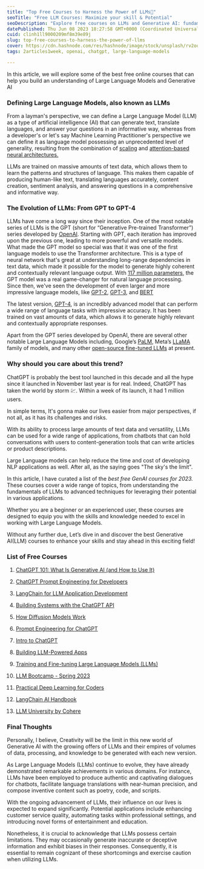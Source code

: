 ```yaml
---
title: "Top Free Courses to Harness the Power of LLMs🚀"
seoTitle: "Free LLM Courses: Maximize your skill & Potential"
seoDescription: "Explore free courses on LLMs and Generative AI: fundamentals, prompt engineering, application development. Boost your skills in this thrilling domain"
datePublished: Thu Jun 08 2023 18:27:58 GMT+0000 (Coordinated Universal Time)
cuid: clinh1ll9000209mf8m39e89j
slug: top-free-courses-to-harness-the-power-of-llms
cover: https://cdn.hashnode.com/res/hashnode/image/stock/unsplash/rv2ooDQuNuI/upload/53e09eb4de2cd07e3b0492bb3aafbca8.jpeg
tags: 2articles1week, openai, chatgpt, large-language-models

---
```


In this article, we will explore some of the best free online courses that can help you build an understanding of Large Language Models and Generative AI

### **Defining Large Language Models, also known as LLMs**

From a layman's perspective, we can define a Large Language Model (LLM) as a type of artificial intelligence (AI) that can generate text, translate languages, and answer your questions in an informative way, whereas from a developer's or let's say Machine Learning Practitioner's perspective we can define it as language model possessing an unprecedented level of generality, resulting from the combination of [scaling](https://towardsdatascience.com/language-model-scaling-laws-and-gpt-3-5cdc034e67bb) and [attention-based neural architectures.](https://jalammar.github.io/visualizing-neural-machine-translation-mechanics-of-seq2seq-models-with-attention/)

LLMs are trained on massive amounts of text data, which allows them to learn the patterns and structures of language. This makes them capable of producing human-like text, translating languages accurately, content creation, sentiment analysis, and answering questions in a comprehensive and informative way.

### **The Evolution of LLMs: From GPT to GPT-4**

LLMs have come a long way since their inception. One of the most notable series of LLMs is the GPT (short for “Generative Pre-trained Transformer”) series developed by [OpenAI](https://openai.com/). Starting with GPT, each iteration has improved upon the previous one, leading to more powerful and versatile models. What made the GPT model so special was that it was one of the first language models to use the Transformer architecture. This is a type of neural network that's great at understanding long-range dependencies in text data, which made it possible for the model to generate highly coherent and contextually relevant language output. With [117 million parameters](https://uxplanet.org/gpt-4-facts-rumors-and-expectations-about-next-gen-ai-model-52a4ddcd662a?gi=5e90ed4f5380#:~:text=GPT%2D1%20had%20117%20million,more%20parameters%20than%20GPT%2D2.), the GPT model was a real game-changer for natural language processing. Since then, we've seen the development of even larger and more impressive language models, like [GPT-2](https://huggingface.co/gpt2), [GPT-3](https://openai.com/blog/gpt-3-apps), and [BERT](https://machinelearningmastery.com/a-brief-introduction-to-bert/)

The latest version, [GPT-4](https://openai.com/research/gpt-4), is an incredibly advanced model that can perform a wide range of language tasks with impressive accuracy. It has been trained on vast amounts of data, which allows it to generate highly relevant and contextually appropriate responses.

Apart from the GPT series developed by OpenAI, there are several other notable Large Language Models including, Google’s [PaLM](https://arxiv.org/abs/2204.02311), Meta’s [LLaMA](https://arxiv.org/abs/2302.13971) family of models, and many other [open-source fine-tuned LLMs](https://huggingface.co/spaces/HuggingFaceH4/open_llm_leaderboard) at present.

### Why should you care about this trend?

ChatGPT is probably the best tool launched in this decade and all the hype since it launched in November last year is for real. Indeed, ChatGPT has taken the world by storm 💹. Within a week of its launch, it had 1 million users.

In simple terms, It's gonna make our lives easier from major perspectives, if not all, as it has its challenges and risks.

With its ability to process large amounts of text data and versatility, LLMs can be used for a wide range of applications, from chatbots that can hold conversations with users to content-generation tools that can write articles or product descriptions.

Large Language models can help reduce the time and cost of developing NLP applications as well. After all, as the saying goes "The sky's the limit".

In this article, I have curated a list of the *best free GenAI courses for 2023.* These courses cover a wide range of topics, from understanding the fundamentals of LLMs to advanced techniques for leveraging their potential in various applications.

Whether you are a beginner or an experienced user, these courses are designed to equip you with the skills and knowledge needed to excel in working with Large Language Models.

Without any further due, Let’s dive in and discover the best Generative AI(LLM) courses to enhance your skills and stay ahead in this exciting field!

### List of Free Courses

1. [ChatGPT 101: What Is Generative AI (and How to Use It)](https://www.coursera.org/articles/chatgpt)
    
2. [ChatGPT Prompt Engineering for Developers](https://learn.deeplearning.ai/chatgpt-prompt-eng/lesson/1/introduction)
    
3. [LangChain for LLM Application Development](https://learn.deeplearning.ai/langchain/lesson/1/introduction)
    
4. [Building Systems with the ChatGPT API](https://learn.deeplearning.ai/chatgpt-building-system/lesson/1/introduction)
    
5. [How Diffusion Models Work](https://learn.deeplearning.ai/diffusion-models/lesson/1/introduction)
    
6. [Prompt Engineering for ChatGPT](https://www.coursera.org/learn/prompt-engineering)
    
7. [Intro to ChatGPT](https://www.codecademy.com/learn/intro-to-chatgpt)
    
8. [Building LLM-Powered Apps](https://www.wandb.courses/courses/building-llm-powered-apps)
    
9. [Training and Fine-tuning Large Language Models (LLMs)](https://www.wandb.courses/courses/training-fine-tuning-LLMs)
    
10. [LLM Bootcamp - Spring 2023](https://www.youtube.com/playlist?list=PL1T8fO7ArWleyIqOy37OVXsP4hFXymdOZ)
    
11. [Practical Deep Learning for Coders](https://course.fast.ai/)
    
12. [LangChain AI Handbook](https://www.pinecone.io/learn/langchain-intro/)
    
13. [LLM University by Cohere](https://docs.cohere.com/docs/llmu)
    

### Final Thoughts

Personally, I believe, Creativity will be the limit in this new world of Generative AI with the growing offers of LLMs and their empires of volumes of data, processing, and knowledge to be generated with each new version.

As Large Language Models (LLMs) continue to evolve, they have already demonstrated remarkable achievements in various domains. For instance, LLMs have been employed to produce authentic and captivating dialogues for chatbots, facilitate language translations with near-human precision, and compose inventive content such as poetry, code, and scripts.

With the ongoing advancement of LLMs, their influence on our lives is expected to expand significantly. Potential applications include enhancing customer service quality, automating tasks within professional settings, and introducing novel forms of entertainment and education.

Nonetheless, it is crucial to acknowledge that LLMs possess certain limitations. They may occasionally generate inaccurate or deceptive information and exhibit biases in their responses. Consequently, it is essential to remain cognizant of these shortcomings and exercise caution when utilizing LLMs.